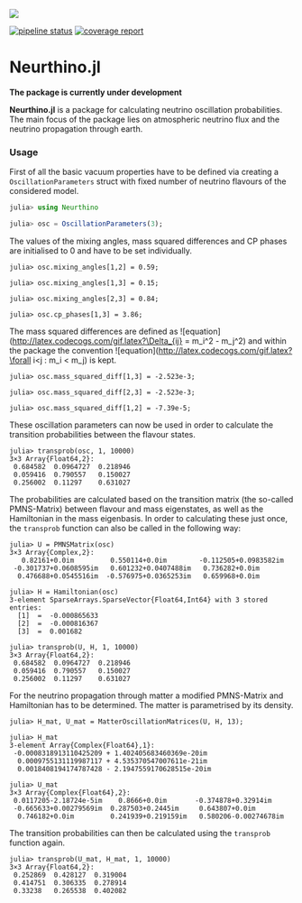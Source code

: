 ![](https://github.com/KM3NeT/Neurthino.jl/raw/master/docs/src/assets/neurthino.png)

[![pipeline status](https://git.km3net.de/tgal/Neurthino.jl/badges/master/pipeline.svg)](https://git.km3net.de/tgal/Neurthino.jl/commits/master)
[![coverage report](https://git.km3net.de/tgal/Neurthino.jl/badges/master/coverage.svg)](https://git.km3net.de/tgal/Neurthino.jl/commits/master)


# Neurthino.jl

**The package is currently under development**

**Neurthino.jl** is a package for calculating neutrino oscillation probabilities.
The main focus of the package lies on atmospheric neutrino flux and the neutrino
propagation through earth.

### Usage
First of all the basic vacuum properties have to be defined via creating a
`OscillationParameters` struct with fixed number of neutrino flavours of the 
considered model.
```julia
julia> using Neurthino

julia> osc = OscillationParameters(3);
```
The values of the mixing angles, mass squared differences and CP phases are 
initialised to 0 and have to be set individually.
```
julia> osc.mixing_angles[1,2] = 0.59;

julia> osc.mixing_angles[1,3] = 0.15;

julia> osc.mixing_angles[2,3] = 0.84;

julia> osc.cp_phases[1,3] = 3.86;
```
The mass squared differences are defined as ![equation](http://latex.codecogs.com/gif.latex?\Delta_{ij} = m_i^2 - m_j^2) and 
within the package the convention ![equation](http://latex.codecogs.com/gif.latex?\forall i<j : m_i < m_j) is kept. 
```
julia> osc.mass_squared_diff[1,3] = -2.523e-3;

julia> osc.mass_squared_diff[2,3] = -2.523e-3;

julia> osc.mass_squared_diff[1,2] = -7.39e-5;
```
These oscillation parameters can now be used in order to calculate the transition
probabilities between the flavour states. 
```
julia> transprob(osc, 1, 10000)
3×3 Array{Float64,2}:
 0.684582  0.0964727  0.218946
 0.059416  0.790557   0.150027
 0.256002  0.11297    0.631027
```
The probabilities are calculated based on the transition matrix 
(the so-called PMNS-Matrix) between flavour and mass eigenstates,
as well as the Hamiltonian in the mass eigenbasis. In order to calculating these 
just once, the `transprob` function can also be called in the following way:
```
julia> U = PMNSMatrix(osc)
3×3 Array{Complex,2}:
   0.82161+0.0im         0.550114+0.0im        -0.112505+0.0983582im
 -0.301737+0.0608595im   0.601232+0.0407488im   0.736282+0.0im      
  0.476688+0.0545516im  -0.576975+0.0365253im   0.659968+0.0im

julia> H = Hamiltonian(osc)
3-element SparseArrays.SparseVector{Float64,Int64} with 3 stored entries:
  [1]  =  -0.000865633
  [2]  =  -0.000816367
  [3]  =  0.001682

julia> transprob(U, H, 1, 10000)
3×3 Array{Float64,2}:
 0.684582  0.0964727  0.218946
 0.059416  0.790557   0.150027
 0.256002  0.11297    0.631027
```
For the neutrino propagation through matter a modified PMNS-Matrix and Hamiltonian
has to be determined. The matter is parametrised by its density. 
```
julia> H_mat, U_mat = MatterOscillationMatrices(U, H, 13);

julia> H_mat
3-element Array{Complex{Float64},1}:
 -0.0008318913110425209 + 1.402405683460369e-20im 
  0.0009755131119987117 + 4.535370547007611e-21im 
  0.0018408194174787428 - 2.1947559170628515e-20im

julia> U_mat
3×3 Array{Complex{Float64},2}:
 0.0117205-2.18724e-5im    0.8666+0.0im       -0.374878+0.32914im   
 -0.665633+0.00279569im  0.287503+0.2445im     0.643807+0.0im       
  0.746182+0.0im         0.241939+0.219159im   0.580206-0.00274678im
```
The transition probabilities can then be calculated using the `transprob` function
again.
```
julia> transprob(U_mat, H_mat, 1, 10000)
3×3 Array{Float64,2}:
 0.252869  0.428127  0.319004
 0.414751  0.306335  0.278914
 0.33238   0.265538  0.402082
```

<!-- ```@index -->
<!-- ``` -->
<!--  -->
<!-- ```@autodocs -->
<!-- Modules = [Neurthino] -->
<!-- ``` -->

